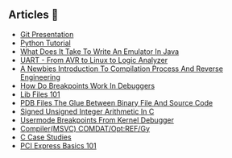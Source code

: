 
## Articles 🌱

- [Git Presentation](https://github.com/vineelk1256/Projects/blob/main/Git/2015-06-16-Brownbag-Git-Vineel-Public.pdf)
- [Python Tutorial](https://github.com/vineelk1256/Projects/blob/main/Python/Python_Tutorial.pdf)
- [What Does It Take To Write An Emulator In Java](https://github.com/vineelk1256/Projects/blob/main/articles/What-Does-It-Take-To-Write-An-Emulator-In-Java/Readme.md)
- [UART - From AVR to Linux to Logic Analyzer](https://github.com/vineelk1256/Projects/blob/main/articles/UART-From-AVR-to-Linux-to-Logic-Analyzer/Readme.md)
- [A Newbies Introduction To Compilation Process And Reverse Engineering](https://github.com/vineelk1256/Projects/blob/main/articles/a-newbies-introduction-to-compilation-process-and-reverse-engineering/Readme.md)
- [How Do Breakpoints Work In Debuggers](https://github.com/vineelk1256/Projects/blob/main/articles/How-Do-Breakpoints-Work-In-Debuggers/Readme.md)
- [Lib Files 101](https://github.com/vineelk1256/Projects/blob/main/articles/Lib-Files-101/Readme.md)
- [PDB Files The Glue Between Binary File And Source Code](https://github.com/vineelk1256/Projects/blob/main/articles/PDB-Files-The-glue-between-the-binary-file-and-source-code/Readme.md)
- [Signed Unsigned Integer Arithmetic In C](https://github.com/vineelk1256/Projects/blob/main/articles/Signed-Unsigned-Integer-Arithmetic-in-C/Readme.md)
- [Usermode Breakpoints From Kernel Debugger](https://github.com/vineelk1256/Projects/blob/main/articles/Usermode-Breakpoints-From-KD/Readme.md)
- [Compiler(MSVC) COMDAT/Opt:REF/Gy](https://github.com/vineelk1256/Projects/blob/main/articles/Compiler(MSVC)_COMDAT_OptREF_Gy/Readme.md)
- [C Case Studies](https://github.com/vineelk1256/Projects/blob/main/articles/C-Case-Studies/Readme.md)
- [PCI Express Basics 101](https://github.com/vineelk1256/Projects/blob/main/articles/PCI-Express-Basics-101/Readme.md)

<!--
**vineelk1256/vineelk1256** is a ✨ _special_ ✨ repository because its `README.md` (this file) appears on your GitHub profile.

Here are some ideas to get you started:

- 🔭 I’m currently working on ...
- 🌱 I’m currently learning ...
- 👯 I’m looking to collaborate on ...
- 🤔 I’m looking for help with ...
- 💬 Ask me about ...
- 📫 How to reach me: ...
- 😄 Pronouns: ...
- ⚡ Fun fact: ...
-->

